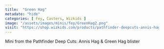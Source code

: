```yaml
---
title:  "Green Hag"
metadate: "hide"
categories: [ Fey, Casters, Wizkids ]
image: "/assets/images/minis/fey/GreenHag2.png"
visit: "https://shop.wizkids.com/products/pathfinder-deepcuts-annis-hag-green-hag"
---
```

Mini from the Pathfinder Deep Cuts: Annis Hag & Green Hag blister